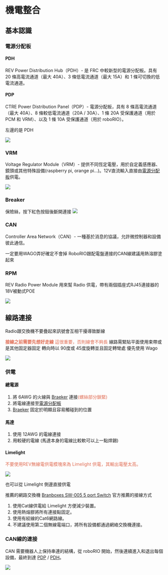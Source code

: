 <!-- title: FRC8725 軟體培訓教學 - 機電整合 -->
<!-- description: 配電與整線 -->
<!-- category: Electronics -->
<!-- tags: FRC8725 -->
<!-- published time: 2024/03/16 -->

# 機電整合
## 基本認識
### 電源分配板
#### PDH
REV Power Distribution Hub（PDH）- 是 FRC 中較新型的電源分配板。具有 20 條高電流通道（最大 40A）、3 條低電流通道（最大 15A）和 1 條可切換的低電流通道。

#### PDP
CTRE Power Distribution Panel（PDP）- 電源分配板，具有 8 條高電流通道（最大 40A）、8 條較低電流通道（20A / 30A）、1 條 20A 受保護通道（用於 PCM 和 VRM）、以及 1 條 10A 受保護通道（用於 roboRIO）。

左邊的是 PDH

![](image/articleImage/electricity_edu/image1.wm.png)

### VRM
Voltage Regulator Module（VRM）- 提供不同恆定電壓，用於自定義感應器、鏡頭或其他特殊設備(raspberry pi, orange pi...)。12V直流輸入直接由[電源分配板](###電源分配板)供電。

![](image/articleImage/electricity_edu/image6.wm.png)

### Breaker
保險絲，按下紅色按鈕後斷開連接
![](image/articleImage/electricity_edu/image2.wm.png)

### CAN
Controller Area Network（CAN）- 一種基於消息的協議，允許微控制器和設備彼此通信。

一定要用WAGO弄好確定不會掉
RoboRIO跟配電盤連接的CAN線建議用熱溶膠塗起來

### RPM
REV Radio Power Module 用來幫 Radio 供電，帶有兩個插座式RJ45連接器的18V被動式POE

![](image/articleImage/electricity_edu/image3.wm.png)

## 線路連接
Radio跟交換機不要疊起來訊號會互相干擾導致斷線

<span style="color: #e06c53">**接線之前需要先想好走線**
這很重要，否則線會不夠長</span>
線路需緊貼平面使用束帶或是其他固定器固定
轉向時以 90度或 45度旋轉並且固定轉彎處
優先使用 Wago

![](image/articleImage/electricity_edu/image4.wm.jpg)

### 供電
#### 總電源
1. 將 6AWG 的火線與 [Braeker](###Breaker) 連接<span style="color: #e06c53">(螺絲部分鎖緊)</span>
2. 將電線連接至[電源分配板](###電源分配板)
3. [Braeker](###Breaker) 固定於明顯且容易觸碰到的位置

#### 馬達
1. 使用 12AWG 的電線連接
2. 用較硬的電線 (馬達本身的電線比較軟可以上一點焊錫)

#### Limelight

<span style="color: #e06c53">不要使用REV無線電供電模塊來為 Limelight 供電，其輸出電壓太高。</span>

![](image/articleImage/electricity_edu/image5.wm.png)

也可以從 Limelight 側邊直接供電

推薦的網路交換機 [Branboxes SW-005 5 port Switch](https://www.amazon.com/BRAINBOXES-SW-005-Brainboxes-Unmanaged-Ethernet/dp/B07PRZ2R1P/)
官方推薦的接線方式

1. 使用Cat線供電給 Limelight 方便減少裝置。
2. 使用熱熔膠將所有連接點固定。
3. 使用有絞線的Cat6網路線。
4. 不建議使用第二個無線電端口，將所有設備都通過網絡交換機連接。

### CAN線的連接
CAN 需要機器人上保持串連的結構，從 roboRIO 開始，然後連續進入和退出每個設備，最終到達 [PDP](####PDP) / [PDH](###PDH)。

![](image/articleImage/electricity_edu/image7.wm.png)